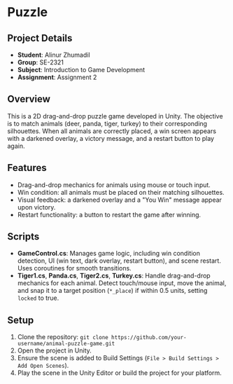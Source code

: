 # Puzzle 

## Project Details
- **Student**: Alinur Zhumadil
- **Group**: SE-2321
- **Subject**: Introduction to Game Development
- **Assignment**: Assignment 2
  
## Overview
This is a 2D drag-and-drop puzzle game developed in Unity. The objective is to match animals (deer, panda, tiger, turkey) to their corresponding silhouettes. When all animals are correctly placed, a win screen appears with a darkened overlay, a victory message, and a restart button to play again.

## Features
- Drag-and-drop mechanics for animals using mouse or touch input.
- Win condition: all animals must be placed on their matching silhouettes.
- Visual feedback: a darkened overlay and a "You Win" message appear upon victory.
- Restart functionality: a button to restart the game after winning.

## Scripts
- **GameControl.cs**: Manages game logic, including win condition detection, UI (win text, dark overlay, restart button), and scene restart. Uses coroutines for smooth transitions.
- **Tiger1.cs**, **Panda.cs**, **Tiger2.cs**, **Turkey.cs**: Handle drag-and-drop mechanics for each animal. Detect touch/mouse input, move the animal, and snap it to a target position (`*_place`) if within 0.5 units, setting `locked` to true.

## Setup
1. Clone the repository: ```git clone https://github.com/your-username/animal-puzzle-game.git```
3. Open the project in Unity.
4. Ensure the scene is added to Build Settings (`File > Build Settings > Add Open Scenes`).
5. Play the scene in the Unity Editor or build the project for your platform.
